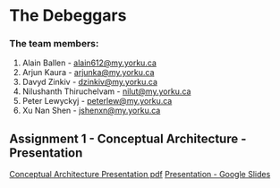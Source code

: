 # The Debeggars

### The team members:
1. Alain Ballen - <alain612@my.yorku.ca>
2. Arjun Kaura - <arjunka@my.yorku.ca>
3. Davyd Zinkiv - <dzinkiv@my.yorku.ca>
4. Nilushanth Thiruchelvam - <nilut@my.yorku.ca>
5. Peter Lewyckyj - <peterlew@my.yorku.ca>
6. Xu Nan Shen - <jshenxn@my.yorku.ca>

## Assignment 1 - Conceptual Architecture - Presentation
[Conceptual Architecture Presentation pdf](/Conceptual-Architecture-Presentation-(Debeggars).pdf)
[Presentation - Google Slides]([https://github.com](https://docs.google.com/presentation/d/11lFOwYFlJZ_FJkNCPLy7FtYN2fSNOHvpnXK_t4dfV5o/edit?usp=sharing)https://docs.google.com/presentation/d/11lFOwYFlJZ_FJkNCPLy7FtYN2fSNOHvpnXK_t4dfV5o/edit?usp=sharing)
